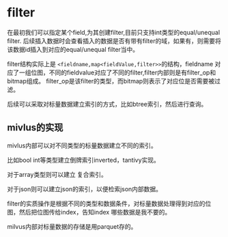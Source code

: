 # filter
在最初我们可以指定某个field,为其创建filter,目前只支持int类型的equal/unequal filter.
后续插入数据时会查看插入的数据是否有带有filter的域，如果有，则需要将该数据id插入到对应的equal/unequal filter当中。

filter结构实际上是 `<fieldname,map<fieldValue,filter>>`的结构，fieldname 对应了一组位图，不同的fieldvalue对应了不同的filter,filter内部则是有filter_op和bitmap组成。
filter_op是该filter的类型，而bitmap则表示了对应位是否需要被过滤。

后续可以采取对标量数据建立索引的方式，比如btree索引，然后进行查询。

## mivlus的实现
mivlus内部可以对不同类型的标量数据建立不同的索引。

比如bool int等类型建立倒牌索引inverted，tantivy实现。

对于array类型则可以建立 复合索引。

对于json则可以建立json的索引，以便检索json内部数据。

filter的实质操作是根据不同的类型和数据条件，对标量数据处理得到对应的位图，然后把位图传给index，告知index 哪些数据是我不要的。

milvus内部对标量数据的存储是用parquet存的。







